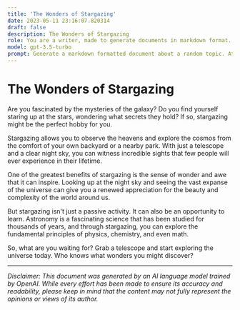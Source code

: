 ```yaml
---
title: 'The Wonders of Stargazing'
date: 2023-05-11 23:16:07.820314
draft: false
description: The Wonders of Stargazing
role: You are a writer, made to generate documents in markdown format. It is very important that all of the documents you generate are in valid markdown format.
model: gpt-3.5-turbo
prompt: Generate a markdown formatted document about a random topic. At the bottom, include a disclaimer explaining that the document was generated by you. The first line of the document should be the title. Make sure that the entire document is in proper markdown format, using a mix of various tags to make the document visually appealing.
---
```


# The Wonders of Stargazing

Are you fascinated by the mysteries of the galaxy? Do you find yourself staring up at the stars, wondering what secrets they hold? If so, stargazing might be the perfect hobby for you. 

Stargazing allows you to observe the heavens and explore the cosmos from the comfort of your own backyard or a nearby park. With just a telescope and a clear night sky, you can witness incredible sights that few people will ever experience in their lifetime. 

One of the greatest benefits of stargazing is the sense of wonder and awe that it can inspire. Looking up at the night sky and seeing the vast expanse of the universe can give you a renewed appreciation for the beauty and complexity of the world around us. 

But stargazing isn't just a passive activity. It can also be an opportunity to learn. Astronomy is a fascinating science that has been studied for thousands of years, and through stargazing, you can explore the fundamental principles of physics, chemistry, and even math.

So, what are you waiting for? Grab a telescope and start exploring the universe today. Who knows what wonders you might discover? 

---

*Disclaimer: This document was generated by an AI language model trained by OpenAI. While every effort has been made to ensure its accuracy and readability, please keep in mind that the content may not fully represent the opinions or views of its author.*